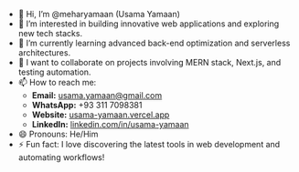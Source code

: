- 👋 Hi, I’m @meharyamaan (Usama Yamaan)
- 👀 I’m interested in building innovative web applications and exploring new tech stacks.
- 🌱 I’m currently learning advanced back-end optimization and serverless architectures.
- 💞️ I want to collaborate on projects involving MERN stack, Next.js, and testing automation.
- 📫 How to reach me:
  - **Email:** usama.yamaan@gmail.com
  - **WhatsApp:** +93 311 7098381
  - **Website:** [usama-yamaan.vercel.app](https://usama-yamaan.vercel.app)
  - **LinkedIn:** [linkedin.com/in/usama-yamaan](https://www.linkedin.com/in/usama-yamaan/)
- 😄 Pronouns: He/Him
- ⚡ Fun fact: I love discovering the latest tools in web development and automating workflows!

